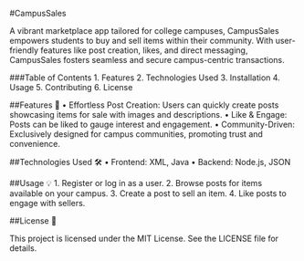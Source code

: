 #CampusSales

A vibrant marketplace app tailored for college campuses, CampusSales empowers students to buy and sell items within their community. With user-friendly features like post creation, likes, and direct messaging, CampusSales fosters seamless and secure campus-centric transactions.

###Table of Contents
	1.	Features
	2.	Technologies Used
	3.	Installation
	4.	Usage
	5.	Contributing
	6.	License

##Features 🚀
	•	Effortless Post Creation: Users can quickly create posts showcasing items for sale with images and descriptions.
	•	Like & Engage: Posts can be liked to gauge interest and engagement.
	•	Community-Driven: Exclusively designed for campus communities, promoting trust and convenience.

##Technologies Used 🛠️
	•	Frontend: XML, Java
	•	Backend: Node.js, JSON

##Usage 💡
	1.	Register or log in as a user.
	2.	Browse posts for items available on your campus.
	3.	Create a post to sell an item.
	4.	Like posts to engage with sellers.

##License 📄

This project is licensed under the MIT License. See the LICENSE file for details.


